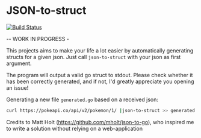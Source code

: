 # JSON-to-struct

[![Build Status](https://travis-ci.org/marhaupe/json-to-struct.svg?branch=master)](https://travis-ci.org/marhaupe/json-to-struct)

-- WORK IN PROGRESS -

This projects aims to make your life a lot easier by automatically generating structs for a given json. Just call `json-to-struct` with your json as first argument. 

The program will output a valid go struct to stdout. Please check whether it has been correctly generated, and if not, I'd greatly appreciate you opening an issue!

Generating a new file `generated.go` based on a received json: 
```bash
curl https://pokeapi.co/api/v2/pokemon/1/ |json-to-struct >> generated.go
```

Credits to Matt Holt (https://github.com/mholt/json-to-go), who inspired me to write a solution without relying on a web-application